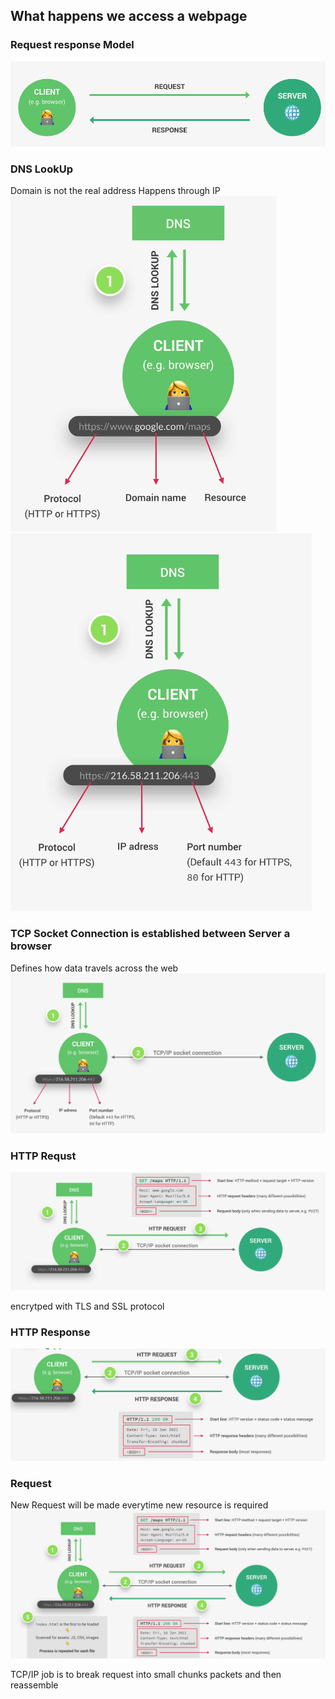 ## What happens we access a webpage
### Request response Model
![image info](../images/01_Client_Server_Model.png)

### DNS LookUp
Domain is not the real address
Happens through IP 
![image info](../images/02_Access_Url.png)
![image info](../images/03_DNS_Lookup.png) 


### TCP Socket Connection is established between Server a browser 
Defines how data travels across the web
![image info](../images/04_TCP.png) 

### HTTP Requst
![image info](../images/05_Request.png) 

encrytped with TLS and SSL protocol 

### HTTP Response
![image info](../images/06_Response.png)

### Request
New Request will be made everytime new resource is required
![image info](../images/07_Cycle.png)

TCP/IP job is to break request into small chunks packets and then reassemble
